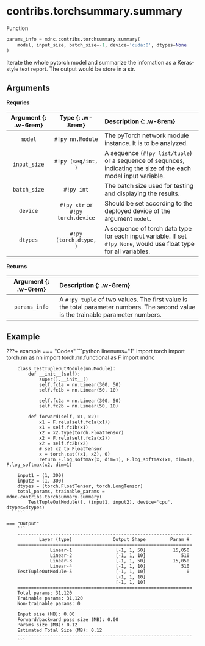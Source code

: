 # contribs.torchsummary.summary

Function

```python
params_info = mdnc.contribs.torchsummary.summary(
    model, input_size, batch_size=-1, device='cuda:0', dtypes=None
)
```

Iterate the whole pytorch model and summarize the infomation as a Keras-style text report. The output would be store in a str.

## Arguments

**Requries**

| Argument {: .w-6rem} | Type {: .w-8rem} | Description {: .w-8rem} |
| :------: | :-----: | :---------- |
| `model`  | `#!py nn.Module` | The pyTorch network module instance. It is to be analyzed. |
| `input_size` | `#!py (seq/int, )` | A sequence (`#!py list/tuple`) or a sequence of sequnces, indicating the size of the each model input variable. |
| `batch_size` | `#!py int` | The batch size used for testing and displaying the results. |
| `device` | `#!py str` or<br>`#!py torch.device` | Should be set according to the deployed device of the argument `model`. |
| `dtypes` | `#!py (torch.dtype, )` | A sequence of torch data type for each input variable. If set `#!py None`, would use float type for all variables. |

**Returns**

| Argument {: .w-6rem} | Description {: .w-8rem} |
| :------: | :---------- |
| `params_info` | A `#!py tuple` of two values. The first value is the total parameter numbers. The second value is the trainable parameter numbers. |

## Example

???+ example
    === "Codes"
        ```python linenums="1"
        import torch
        import torch.nn as nn
        import torch.nn.functional as F
        import mdnc

        class TestTupleOutModule(nn.Module):
            def __init__(self):
                super().__init__()
                self.fc1a = nn.Linear(300, 50)
                self.fc1b = nn.Linear(50, 10)

                self.fc2a = nn.Linear(300, 50)
                self.fc2b = nn.Linear(50, 10)

            def forward(self, x1, x2):
                x1 = F.relu(self.fc1a(x1))
                x1 = self.fc1b(x1)
                x2 = x2.type(torch.FloatTensor)
                x2 = F.relu(self.fc2a(x2))
                x2 = self.fc2b(x2)
                # set x2 to FloatTensor
                x = torch.cat((x1, x2), 0)
                return F.log_softmax(x, dim=1), F.log_softmax(x1, dim=1), F.log_softmax(x2, dim=1)

        input1 = (1, 300)
        input2 = (1, 300)
        dtypes = (torch.FloatTensor, torch.LongTensor)
        total_params, trainable_params = mdnc.contribs.torchsummary.summary(
            TestTupleOutModule(), (input1, input2), device='cpu', dtypes=dtypes)
        ```

    === "Output"
        ```
        ----------------------------------------------------------------
                Layer (type)               Output Shape         Param #
        ================================================================
                    Linear-1                [-1, 1, 50]          15,050
                    Linear-2                [-1, 1, 10]             510
                    Linear-3                [-1, 1, 50]          15,050
                    Linear-4                [-1, 1, 10]             510
        TestTupleOutModule-5                [-1, 1, 10]               0
                                            [-1, 1, 10]                
                                            [-1, 1, 10]                
        ================================================================
        Total params: 31,120
        Trainable params: 31,120
        Non-trainable params: 0
        ----------------------------------------------------------------
        Input size (MB): 0.00
        Forward/backward pass size (MB): 0.00
        Params size (MB): 0.12
        Estimated Total Size (MB): 0.12
        ----------------------------------------------------------------
        ```

